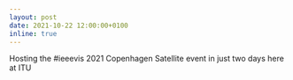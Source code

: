 ```yaml
---
layout: post
date: 2021-10-22 12:00:00+0100
inline: true
---
```


Hosting the #ieeevis 2021 Copenhagen Satellite event in just two days here at ITU
